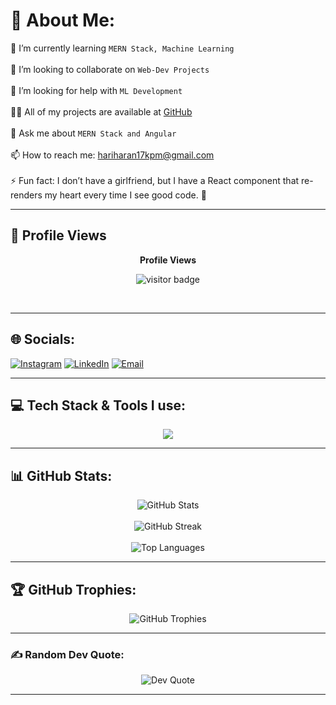 # 💫 About Me:
🌱 I’m currently learning `MERN Stack, Machine Learning`<br><br>
👯 I’m looking to collaborate on `Web-Dev Projects`<br><br>
🤝 I’m looking for help with `ML Development`<br><br>
👨‍💻 All of my projects are available at [GitHub](https://github.com/Hack-Hero-17)<br><br>
💬 Ask me about `MERN Stack and Angular`<br><br>
📫 How to reach me: hariharan17kpm@gmail.com<br><br>
⚡ Fun fact: I don’t have a girlfriend, but I have a React component that re-renders my heart every time I see good code. 💙

---

## 👀 Profile Views
<p align="center"><b>Profile Views</b></p>
<p align="center"><img src="https://profile-counter.glitch.me/hack-hero-17/count.svg" alt="visitor badge"/></p>
<br/>

---

## 🌐 Socials:
[![Instagram](https://img.shields.io/badge/Instagram-%23E4405F.svg?style=for-the-badge&logo=Instagram&logoColor=white)](https://instagram.com/_rizin.phoenix_) 
[![LinkedIn](https://img.shields.io/badge/LinkedIn-%230077B5.svg?style=for-the-badge&logo=linkedin&logoColor=white)](https://linkedin.com/in/hariharan-r-i-507b1a304) 
[![Email](https://img.shields.io/badge/Email-D14836?style=for-the-badge&logo=gmail&logoColor=white)](mailto:hariharan17kpm@gmail.com) 

---

## 💻 Tech Stack & Tools I use:
<p align="center">
  <a href="https://skillicons.dev">
    <img src="https://skillicons.dev/icons?i=react,angular,vue,nextjs,flutter,html,css,sass,tailwind,bootstrap,vite,js,ts,nodejs,express,mongodb,mysql,sqlite,firebase,flask,spring,java,python,c,cpp,bash,linux,git,github,postman,figma,gcp,matplotlib,numpy,pandas,opencv&perline=8" />
  </a>
</p>

---

## 📊 GitHub Stats:
<p align="center">
  <img src="https://github-readme-stats.vercel.app/api?username=hack-hero-17&theme=dark&hide_border=false&include_all_commits=false&count_private=false" alt="GitHub Stats" />
  <br><br>
  <img src="https://nirzak-streak-stats.vercel.app/?user=hack-hero-17&theme=dark&hide_border=false" alt="GitHub Streak" />
  <br><br>
  <img src="https://github-readme-stats.vercel.app/api/top-langs/?username=hack-hero-17&theme=dark&hide_border=false&include_all_commits=false&count_private=false&layout=compact" alt="Top Languages" />
</p>

---

## 🏆 GitHub Trophies:
<p align="center">
  <img src="https://github-profile-trophy.vercel.app/?username=hack-hero-17&theme=radical&no-frame=false&no-bg=false&margin-w=4" alt="GitHub Trophies" />
</p>

---

### ✍️ Random Dev Quote:
<p align="center">
  <img src="https://quotes-github-readme.vercel.app/api?type=horizontal&theme=merko" alt="Dev Quote" />
</p>

---

<!-- Proudly created with GPRM ( https://gprm.itsvg.in ) -->
